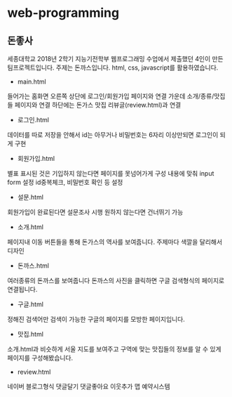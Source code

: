 # web-programming
## 돈좋사
세종대학교 2018년 2학기 지능기전학부 웹프로그래밍 수업에서 제출했던 4인이 만든 팀프로젝트입니다.
주제는 돈까스입니다.
html, css, javascript를 활용하였습니다.

- main.html

들어가는 홈화면
오른쪽 상단에 로그인/회원가입 페이지와 연결
가운데 소개/종류/맛집들 페이지와 연결
하단에는 돈가스 맛집 리뷰글(review.html)과 연결

- 로그인.html
 
데이터를 따로 저장을 안해서
id는 아무거나 비밀번호는 6자리 이상만되면 로그인이 되게 구현

- 회원가입.html
 
별표 표시된 것은 기입하지 않는다면 페이지를 못넘어가게 구성
내용에 맞춰 input form 설정
id중복체크, 비밀번호 확인 등 설정

- 설문.html
 
회원가입이 완료된다면 설문조사 시행
원하지 않는다면 건너뛰기 가능


- 소개.html
 
페이지내 이동 버튼들을 통해 돈가스의 역사를 보여줍니다.
주제마다 색깔을 달리해서 디자인


- 돈까스.html
 
여러종류의 돈까스를 보여줍니다
돈까스의 사진을 클릭하면 구글 검색형식의 페이지로 연결됩니다.

- 구글.html
 
정해진 검색어만 검색이 가능한 구글의 페이지를 모방한 페이지입니다.

- 맛집.html
 
소개.html과 비슷하게 서울 지도를 보여주고 구역에 맞는 맛집들의 정보를 알 수 있게 페이지를 구성해봤습니다.

- review.html
 
네이버 블로그형식
댓글달기 댓글좋아요 이웃추가 맵 예약시스템 


